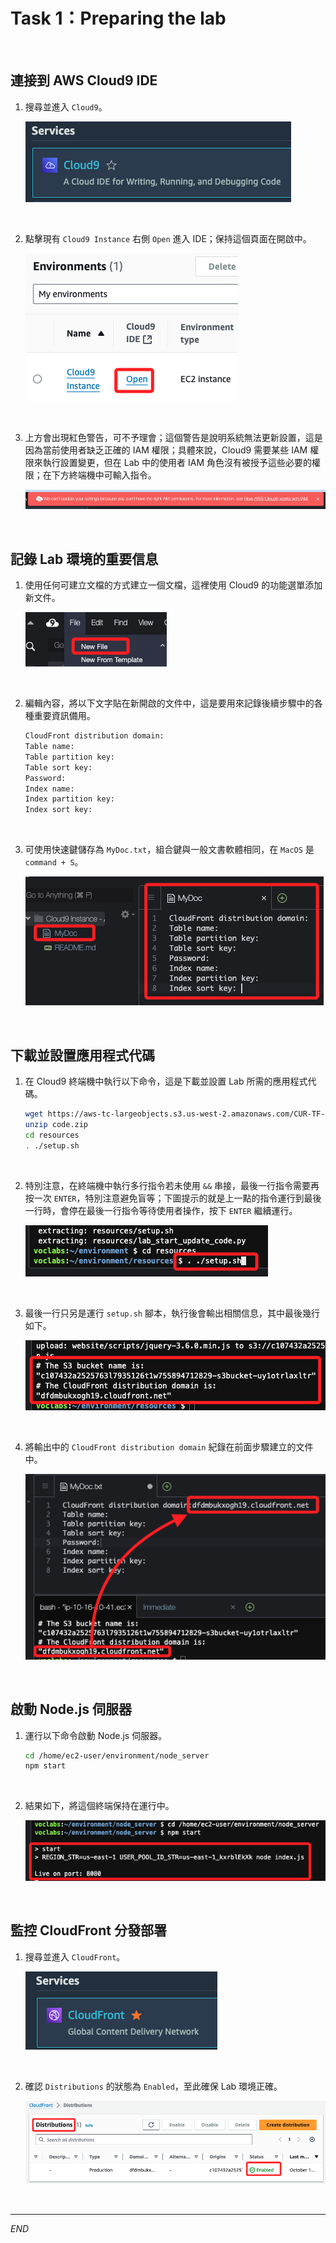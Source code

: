 # Task 1：Preparing the lab

<br>

## 連接到 AWS Cloud9 IDE

1. 搜尋並進入 `Cloud9`。

    ![](images/img_13.png)

<br>

2. 點擊現有 `Cloud9 Instance` 右側 `Open` 進入 IDE；保持這個頁面在開啟中。

    ![](images/img_14.png)

<br>

3. 上方會出現紅色警告，可不予理會；這個警告是說明系統無法更新設置，這是因為當前使用者缺乏正確的 IAM 權限；具體來說，Cloud9 需要某些 IAM 權限來執行設置變更，但在 Lab 中的使用者 IAM 角色沒有被授予這些必要的權限；在下方終端機中可輸入指令。

    ![](images/img_15.png)

<br>

## 記錄 Lab 環境的重要信息

1. 使用任何可建立文檔的方式建立一個文檔，這裡使用 Cloud9 的功能選單添加新文件。

    ![](images/img_16.png)

<br>

2. 編輯內容，將以下文字貼在新開啟的文件中，這是要用來記錄後續步驟中的各種重要資訊備用。

    ```bash
    CloudFront distribution domain:
    Table name:
    Table partition key:
    Table sort key:
    Password:
    Index name:
    Index partition key:
    Index sort key:
    ```

<br>

3. 可使用快速鍵儲存為 `MyDoc.txt`，組合鍵與一般文書軟體相同，在 `MacOS` 是 `command + S`。

    ![](images/img_01.png)

<br>

## 下載並設置應用程式代碼

1. 在 Cloud9 終端機中執行以下命令，這是下載並設置 Lab 所需的應用程式代碼。

    ```bash
    wget https://aws-tc-largeobjects.s3.us-west-2.amazonaws.com/CUR-TF-100-EDBLDR-1-107430/02-lab-ddb/code.zip
    unzip code.zip
    cd resources
    . ./setup.sh
    ```

<br>

2. 特別注意，在終端機中執行多行指令若未使用 `&&` 串接，最後一行指令需要再按一次 `ENTER`，特別注意避免盲等；下圖提示的就是上一點的指令運行到最後一行時，會停在最後一行指令等待使用者操作，按下 `ENTER` 繼續運行。

    ![](images/img_17.png)

<br>

3. 最後一行只另是運行 `setup.sh` 腳本，執行後會輸出相關信息，其中最後幾行如下。

    ![](images/img_02.png)

<br>

4. 將輸出中的 `CloudFront distribution domain` 紀錄在前面步驟建立的文件中。

    ![](images/img_03.png)

<br>

## 啟動 Node.js 伺服器

1. 運行以下命令啟動 Node.js 伺服器。

    ```bash
    cd /home/ec2-user/environment/node_server
    npm start
    ```

<br>

2. 結果如下，將這個終端保持在運行中。

    ![](images/img_04.png)

<br>

## 監控 CloudFront 分發部署

1. 搜尋並進入 `CloudFront`。

    ![](images/img_18.png)

<br>

2. 確認 `Distributions` 的狀態為 `Enabled`，至此確保 Lab 環境正確。

    ![](images/img_05.png)

<br>

___

_END_